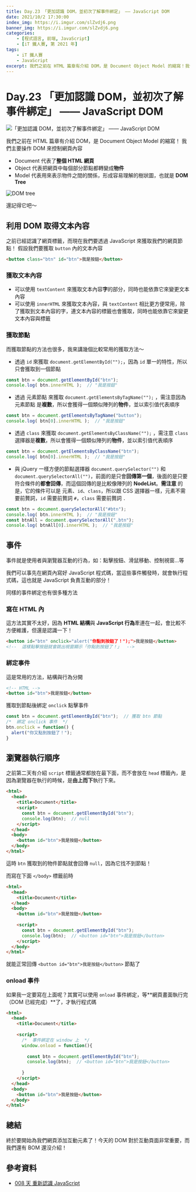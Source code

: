 ```yaml
---
title: Day.23 「更加認識 DOM，並初次了解事件綁定」 —— JavaScript DOM
date: 2021/10/2 17:30:00
index_img: https://i.imgur.com/slZvdj6.png
banner_img: https://i.imgur.com/slZvdj6.png
categories:
    - [程式語言, 前端, JavaScript]
    - [iT 鐵人賽, 第 2021 年]
tags: 
    - iT 鐵人賽
    - JavaScript
excerpt: 我們之前在 HTML 篇章有介紹 DOM，是 Document Object Model 的縮寫！我們主要操作 DOM 來控制網頁內容～
---
```


# Day.23 「更加認識 DOM，並初次了解事件綁定」 —— JavaScript DOM

![「更加認識 DOM，並初次了解事件綁定」 —— JavaScript DOM](https://i.imgur.com/slZvdj6.png)

我們之前在 HTML 篇章有介紹 DOM，是 Document Object Model 的縮寫！
我們主要操作 DOM 來控制網頁內容

- Document 代表了**整個 HTML 網頁**
- Object 代表把網頁中每個部分節點都轉變成**物件**
- Model 代表用來表示物件之間的關係，形成容易理解的樹狀圖，也就是 **DOM Tree**

![DOM tree](https://i.imgur.com/zWx3NJn.png)

還記得它吧～

## 利用 DOM 取得文本內容

之前已經認識了網頁標籤，而現在我們要透過 JavaScript 來獲取我們的網頁節點！
假設我們要獲取 `button` 內的文本內容

```html
<button class="btn" id="btn">我是按鈕</button>
```

### 獲取文本內容

- 可以使用 `textContent` 來獲取文本內容**字**的部分，同時也能依靠它來變更文本內容
- 可以使用 `innerHTML` 來獲取文本內容，與 `textContent` 相比更方便常用，除了獲取到文本內容的字，連文本內容的標籤也會獲取，同時也能依靠它來變更文本內容與標籤

### 獲取節點

而獲取節點的方法也很多，我來講幾個比較常用的獲取方法～

- 透過 `id` 來獲取 `document.getElementById("");`，因為 `id` 單一的特性，所以只會獲取到一個節點

```javascript
const btn = document.getElementById("btn");
console.log( btn.innerHTML );  // "我是按鈕"
```

- 透過 元素節點 來獲取 `document.getElementsByTagName("");` ，需注意因為 元素節點 是**複數**，所以會獲得一個類似陣列的**物件**，並以索引值代表順序

```javascript
const btn = document.getElementsByTagName("button");
console.log( btn[0].innerHTML );  // "我是按鈕"
```

- 透過 `class` 來獲取 `document.getElementsByClassName("");` ，需注意 `class` 選擇器是**複數**，所以會獲得一個類似陣列的**物件**，並以索引值代表順序

```javascript
const btn = document.getElementsByClassName("btn");
console.log( btn[0].innerHTML );  // "我是按鈕"
```

- 與 jQuery 一樣方便的節點選擇器 `document.querySelector("")` 和 ``document.querySelectorAll("")``，前面的是只會**回傳第一個**，後面的是只要符合條件的**都會回傳**，而這個回傳的是比較像陣列的 **NodeList**。**需注意** 的是，它的條件可以是 元素、`id`、`class`，所以跟 CSS 選擇器一樣，元素不需要前贅詞，`id` 需要前贅詞 `#`，`class` 需要前贅詞 `.`

```javascript
const btn = document.querySelectorAll("#btn");
console.log( btn.innerHTML );  // "我是按鈕"
const btnAll = document.querySelectorAll(".btn");
console.log( btnAll[0].innerHTML );  // "我是按鈕"
```

## 事件

事件就是使用者與瀏覽器互動的行為，如：點擊按鈕、滑鼠移動、控制視窗...等

我們可以事先在網頁內寫好 JavaScript 程式碼，當這些事件觸發時，就會執行程式碼，這也就是 JavaScript 負責互動的部分！

同樣的事件綁定也有很多種方法

### 寫在 HTML 內

這方法其實不太好，因為 **HTML 結構**與 **JavaScript 行為**牽連在一起，會比較不方便維護，但還是認識一下！

```html
<button id="btn" onclick="alert("你點到按鈕了！");">我是按鈕</button>
<!--  這樣點擊按鈕就會跳出視窗顯示「你點到按鈕了！」  -->
```

### 綁定事件

這是常用的方法，結構與行為分開

```html
<!-- HTML -->
<button id="btn">我是按鈕</button>
```

獲取到節點後綁定 `onclick` 點擊事件

```javascript
const btn = document.getElementById("btn");  // 獲取 btn 節點
/*  綁定 onclick 事件  */
btn.onclick = function() {
  alert("你又點到按鈕了！");
}
```

## 瀏覽器執行順序

之前第二天有介紹 `script` 標籤通常都放在最下面，而不會放在 `head` 標籤內，是因為瀏覽器在執行的時候，是**由上而下**執行下來。

```html
<html>
  <head>
    <title>Document</title>
    <script>
      const btn = document.getElementById("btn");
      console.log(btn);  // null
    </script>
  </head>
  <body>
    <button id="btn">我是按鈕</button>
  </body>
</html>
```

這時 `btn` 獲取到的物件節點就會回傳 `null`，因為它找不到節點！

而寫在下面 `</body>` 標籤前時

```html
<html>
  <head>
    <title>Document</title>
  </head>
  <body>
    <button id="btn">我是按鈕</button>
    
    <script>
      const btn = document.getElementById("btn");
      console.log(btn);  // <button id="btn">我是按鈕</button>
    </script>
  </body>
</html>
```

就能正常回傳 `<button id="btn">我是按鈕</button>` 節點了

### onload 事件

如果我一定要寫在上面呢？其實可以使用 `onload` 事件綁定，等**網頁畫面執行完（DOM 已經完成）**了，才執行程式碼

```html
<html>
  <head>
    <title>Document</title>
    
    <script>
      /*  事件綁定在 window 上  */
      window.onload = function(){
      
        const btn = document.getElementById("btn");
        console.log(btn);  // <button id="btn">我是按鈕</button>
        
      }
    </script>
  </head>
  <body>
    <button id="btn">我是按鈕</button>
  </body>
</html>
```

## 總結

終於要開始為我們網頁添加互動元素了！今天的 DOM 對於互動頁面非常重要，而我們還有 BOM 還沒介紹！

## 參考資料

- [008 天 重新認識 JavaScript](https://www.tenlong.com.tw/products/9789864344130)
